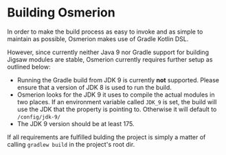 Building Osmerion
=================

In order to make the build process as easy to invoke and as simple to maintain
as possible, Osmerion makes use of Gradle Kotlin DSL.

However, since currently neither Java 9 nor Gradle support for building Jigsaw
modules are stable, Osmerion currently requires further setup as outlined below:

- Running the Gradle build from JDK 9 is currently **not** supported. Please
  ensure that a version of JDK 8 is used to run the build.
- Osmerion looks for the JDK 9 it uses to compile the actual modules in two
  places. If an environment variable called `JDK_9` is set, the build will use
  the JDK that the property is pointing to. Otherwise it will default to
  `/config/jdk-9/`
- The JDK 9 version should be at least 175.

If all requirements are fulfilled bulding the project is simply a matter of
calling `gradlew build` in the project's root dir.